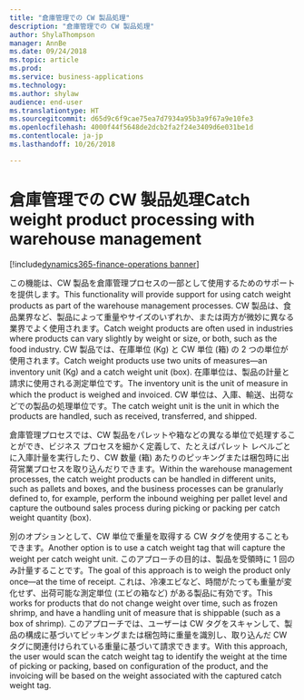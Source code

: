 ```yaml
---
title: "倉庫管理での CW 製品処理"
description: "倉庫管理での CW 製品処理"
author: ShylaThompson
manager: AnnBe
ms.date: 09/24/2018
ms.topic: article
ms.prod: 
ms.service: business-applications
ms.technology: 
ms.author: shylaw
audience: end-user
ms.translationtype: HT
ms.sourcegitcommit: d65d9c6f9cae75ea7d7934a95b3a9f67a9e10fe3
ms.openlocfilehash: 4000f44f5648de2dcb2fa2f24e3409d6e031be1d
ms.contentlocale: ja-jp
ms.lasthandoff: 10/26/2018

---
```

#  <a name="catch-weight-product-processing-with-warehouse-management"></a><span data-ttu-id="11a66-103">倉庫管理での CW 製品処理</span><span class="sxs-lookup"><span data-stu-id="11a66-103">Catch weight product processing with warehouse management</span></span>

[!include[dynamics365-finance-operations banner](../includes/dynamics365-finance-operations.md)]

<span data-ttu-id="11a66-104">この機能は、CW 製品を倉庫管理プロセスの一部として使用するためのサポートを提供します。</span><span class="sxs-lookup"><span data-stu-id="11a66-104">This functionality will provide support for using catch weight products as part of the warehouse management processes.</span></span> <span data-ttu-id="11a66-105">CW 製品は、食品業界など、製品によって重量やサイズのいずれか、または両方が微妙に異なる業界でよく使用されます。</span><span class="sxs-lookup"><span data-stu-id="11a66-105">Catch weight products are often used in industries where products can vary slightly by weight or size, or both, such as the food industry.</span></span> <span data-ttu-id="11a66-106">CW 製品では、在庫単位 (Kg) と CW 単位 (箱) の 2 つの単位が使用されます。</span><span class="sxs-lookup"><span data-stu-id="11a66-106">Catch weight products use two units of measures—an inventory unit (Kg) and a catch weight unit (box).</span></span> <span data-ttu-id="11a66-107">在庫単位は、製品の計量と請求に使用される測定単位です。</span><span class="sxs-lookup"><span data-stu-id="11a66-107">The inventory unit is the unit of measure in which the product is weighed and invoiced.</span></span> <span data-ttu-id="11a66-108">CW 単位は、入庫、輸送、出荷などでの製品の処理単位です。</span><span class="sxs-lookup"><span data-stu-id="11a66-108">The catch weight unit is the unit in which the products are handled, such as received, transferred, and shipped.</span></span> 

<span data-ttu-id="11a66-109">倉庫管理プロセスでは、CW 製品をパレットや箱などの異なる単位で処理することができ、ビジネス プロセスを細かく定義して、たとえばパレット レベルごとに入庫計量を実行したり、CW 数量 (箱) あたりのピッキングまたは梱包時に出荷営業プロセスを取り込んだりできます。</span><span class="sxs-lookup"><span data-stu-id="11a66-109">Within the warehouse management processes, the catch weight products can be handled in different units, such as pallets and boxes, and the business processes can be granularly defined to, for example, perform the inbound weighing per pallet level and capture the outbound sales process during picking or packing per catch weight quantity (box).</span></span> 

<span data-ttu-id="11a66-110">別のオプションとして、CW 単位で重量を取得する CW タグを使用することもできます。</span><span class="sxs-lookup"><span data-stu-id="11a66-110">Another option is to use a catch weight tag that will capture the weight per catch weight unit.</span></span> <span data-ttu-id="11a66-111">このアプローチの目的は、製品を受領時に 1 回のみ計量することです。</span><span class="sxs-lookup"><span data-stu-id="11a66-111">The goal of this approach is to weigh the product only once—at the time of receipt.</span></span> <span data-ttu-id="11a66-112">これは、冷凍エビなど、時間がたっても重量が変化せず、出荷可能な測定単位 (エビの箱など) がある製品に有効です。</span><span class="sxs-lookup"><span data-stu-id="11a66-112">This works for products that do not change weight over time, such as frozen shrimp, and have a handling unit of measure that is shippable (such as a box of shrimp).</span></span> <span data-ttu-id="11a66-113">このアプローチでは、ユーザーは CW タグをスキャンして、製品の構成に基づいてピッキングまたは梱包時に重量を識別し、取り込んだ CW タグに関連付けられている重量に基づいて請求できます。</span><span class="sxs-lookup"><span data-stu-id="11a66-113">With this approach, the user would scan the catch weight tag to identify the weight at the time of picking or packing, based on configuration of the product, and the invoicing will be based on the weight associated with the captured catch weight tag.</span></span>

